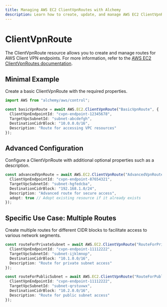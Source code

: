 ```yaml
---
title: Managing AWS EC2 ClientVpnRoutes with Alchemy
description: Learn how to create, update, and manage AWS EC2 ClientVpnRoutes using Alchemy Cloud Control.
---
```


# ClientVpnRoute

The ClientVpnRoute resource allows you to create and manage routes for AWS Client VPN endpoints. For more information, refer to the [AWS EC2 ClientVpnRoutes documentation](https://docs.aws.amazon.com/ec2/latest/userguide/).

## Minimal Example

Create a basic ClientVpnRoute with the required properties.

```ts
import AWS from "alchemy/aws/control";

const basicVpnRoute = await AWS.EC2.ClientVpnRoute("BasicVpnRoute", {
  ClientVpnEndpointId: "cvpn-endpoint-12345678",
  TargetVpcSubnetId: "subnet-abcdefgh",
  DestinationCidrBlock: "10.0.0.0/16",
  Description: "Route for accessing VPC resources"
});
```

## Advanced Configuration

Configure a ClientVpnRoute with additional optional properties such as a description.

```ts
const advancedVpnRoute = await AWS.EC2.ClientVpnRoute("AdvancedVpnRoute", {
  ClientVpnEndpointId: "cvpn-endpoint-87654321",
  TargetVpcSubnetId: "subnet-hgfedcba",
  DestinationCidrBlock: "192.168.1.0/24",
  Description: "Advanced route for secure access",
  adopt: true // Adopt existing resource if it already exists
});
```

## Specific Use Case: Multiple Routes

Create multiple routes for different CIDR blocks to facilitate access to various network segments.

```ts
const routeForPrivateSubnet = await AWS.EC2.ClientVpnRoute("RouteForPrivateSubnet", {
  ClientVpnEndpointId: "cvpn-endpoint-11112222",
  TargetVpcSubnetId: "subnet-ijklmnop",
  DestinationCidrBlock: "10.1.0.0/16",
  Description: "Route for private subnet access"
});

const routeForPublicSubnet = await AWS.EC2.ClientVpnRoute("RouteForPublicSubnet", {
  ClientVpnEndpointId: "cvpn-endpoint-11112222",
  TargetVpcSubnetId: "subnet-qrstuvwx",
  DestinationCidrBlock: "10.2.0.0/16",
  Description: "Route for public subnet access"
});
```